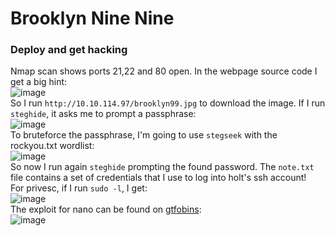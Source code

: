 # Brooklyn Nine Nine

### Deploy and get hacking
Nmap scan shows ports 21,22 and 80 open. In the webpage source code I get a big hint: <br />
![image](https://github.com/user-attachments/assets/7586132e-6dea-417b-ae13-e7356c780894)<br />
So I run `http://10.10.114.97/brooklyn99.jpg` to download the image. If I run `steghide`, it asks me to prompt a passphrase: <br />
![image](https://github.com/user-attachments/assets/5ee3ff1e-c25f-4f01-87e0-dd9757c81de6)<br />
To bruteforce the passphrase, I'm going to use `stegseek` with the rockyou.txt wordlist: <br />
![image](https://github.com/user-attachments/assets/140507b5-ca4a-4edf-a8ea-ebf704deaa3a)<br />
So now I run again `steghide` prompting the found password. The `note.txt` file contains a set of credentials that I use to log into holt's ssh account!<br />
For privesc, if I run `sudo -l`, I get: <br />
![image](https://github.com/user-attachments/assets/3d9fe18b-f6ef-4e98-ac10-21dc6d1a1b92)<br />
The exploit for nano can be found on [gtfobins](https://gtfobins.github.io/gtfobins/nano/#sudo): <br />
![image](https://github.com/user-attachments/assets/737f469d-c828-4b74-9738-348c5562b8d8)<br />

